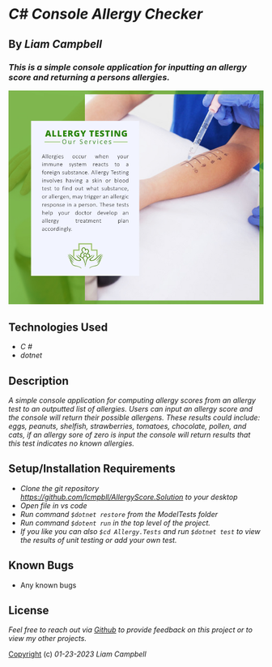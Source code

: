 # _C# Console Allergy Checker_

## By _Liam Campbell_



### _This is a simple console application for inputting an allergy score and returning a persons allergies._

![Information on Allergy tests](allergyTest.jpeg)



## Technologies Used

* _C #_
* _dotnet_


## Description

_A simple console application for computing allergy scores from an allergy test to an outputted list of allergies. Users can input an allergy score and the console will return their possible allergens. These results could include: eggs, peanuts, shelfish, strawberries, tomatoes, chocolate, pollen, and cats, if an allergy sore of zero is input the console will return results that this test indicates no known allergies._

## Setup/Installation Requirements

* _Clone the git repository https://github.com/lcmpbll/AllergyScore.Solution to your desktop_
* _Open file in vs code_
* _Run command `$dotnet restore` from the ModelTests folder_
* _Run command `$dotent run` in the top level of the project._
* _If you like you can also `$cd Allergy.Tests` and run `$dotnet test` to view the results of unit testing or add your own test._




## Known Bugs

* Any known bugs

## License

_Feel free to reach out via [Github](github.com.lcmpbll) to provide feedback on this project or to view my other projects._

[Copyright](LICENSE) (c) _01-23-2023_ _Liam Campbell_
